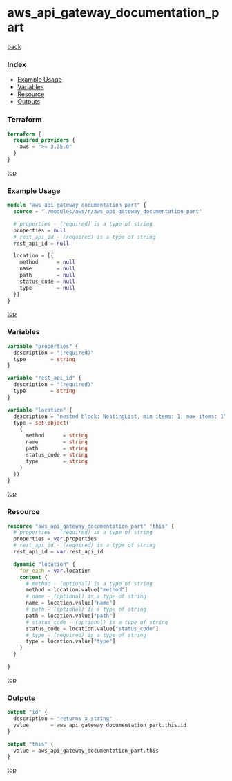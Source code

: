 # aws_api_gateway_documentation_part

[back](../aws.md)

### Index

- [Example Usage](#example-usage)
- [Variables](#variables)
- [Resource](#resource)
- [Outputs](#outputs)

### Terraform

```terraform
terraform {
  required_providers {
    aws = ">= 3.35.0"
  }
}
```

[top](#index)

### Example Usage

```terraform
module "aws_api_gateway_documentation_part" {
  source = "./modules/aws/r/aws_api_gateway_documentation_part"

  # properties - (required) is a type of string
  properties = null
  # rest_api_id - (required) is a type of string
  rest_api_id = null

  location = [{
    method      = null
    name        = null
    path        = null
    status_code = null
    type        = null
  }]
}
```

[top](#index)

### Variables

```terraform
variable "properties" {
  description = "(required)"
  type        = string
}

variable "rest_api_id" {
  description = "(required)"
  type        = string
}

variable "location" {
  description = "nested block: NestingList, min items: 1, max items: 1"
  type = set(object(
    {
      method      = string
      name        = string
      path        = string
      status_code = string
      type        = string
    }
  ))
}
```

[top](#index)

### Resource

```terraform
resource "aws_api_gateway_documentation_part" "this" {
  # properties - (required) is a type of string
  properties = var.properties
  # rest_api_id - (required) is a type of string
  rest_api_id = var.rest_api_id

  dynamic "location" {
    for_each = var.location
    content {
      # method - (optional) is a type of string
      method = location.value["method"]
      # name - (optional) is a type of string
      name = location.value["name"]
      # path - (optional) is a type of string
      path = location.value["path"]
      # status_code - (optional) is a type of string
      status_code = location.value["status_code"]
      # type - (required) is a type of string
      type = location.value["type"]
    }
  }

}
```

[top](#index)

### Outputs

```terraform
output "id" {
  description = "returns a string"
  value       = aws_api_gateway_documentation_part.this.id
}

output "this" {
  value = aws_api_gateway_documentation_part.this
}
```

[top](#index)